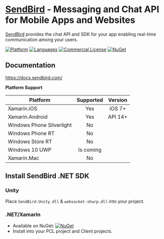 # [SendBird](https://sendbird.com) - Messaging and Chat API for Mobile Apps and Websites
[SendBird](https://sendbird.com) provides the chat API and SDK for your app enabling real-time communication among your users.

[![Platform](https://img.shields.io/badge/platform-Unity%2F.NET%2FMono%2FXamarin-orange.svg)](#)
[![Languages](https://img.shields.io/badge/language-C%23-orange.svg)](#)
[![Commercial License](https://img.shields.io/badge/license-Commercial-brightgreen.svg)](https://github.com/smilefam/SendBird-SDK-dotNET/blob/master/LICENSE.md)
[![NuGet](https://img.shields.io/nuget/v/Xam.Plugin.SendBird.svg?label=NuGet)](https://www.nuget.org/packages/Xam.Plugin.SendBird/)

## Documentation
https://docs.sendbird.com/

**Platform Support**

|Platform|Supported|Version|
| ------------------- | :-----------: | :------------------: |
|Xamarin.iOS|Yes|iOS 7+|
|Xamarin.Android|Yes|API 14+|
|Windows Phone Silverlight|No|
|Windows Phone RT|No|
|Windows Store RT|No|
|Windows 10 UWP|Is coming|
|Xamarin.Mac|No||

## Install SendBird .NET SDK 

### Unity
Place `SendBird.Unity.dll` & `websocket-sharp.dll` into your project.

### .NET/Xamarin
* Available on NuGet: [![NuGet](https://img.shields.io/nuget/v/Xam.Plugin.SendBird.svg?label=NuGet)](https://www.nuget.org/packages/Xam.Plugin.SendBird/)
* Install into your PCL project and Client projects.
